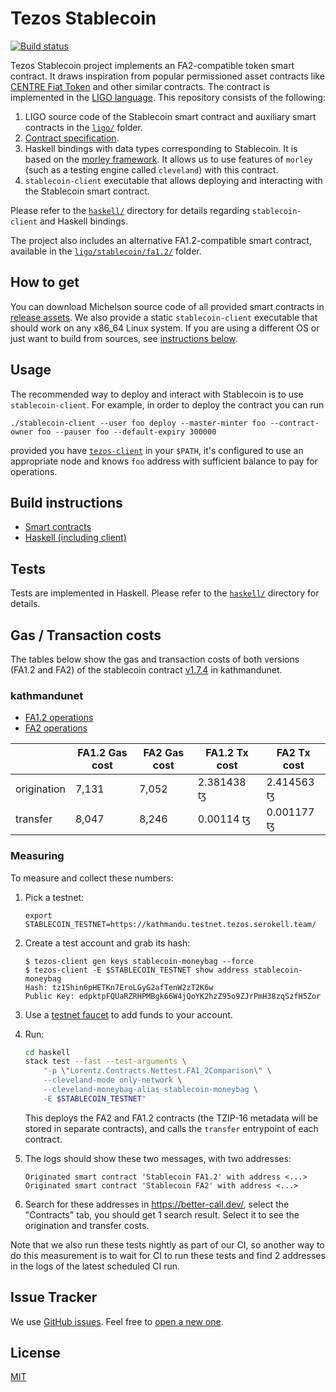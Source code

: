 <!--
SPDX-FileCopyrightText: 2021 Oxhead Alpha
SPDX-License-Identifier: MIT
-->

# Tezos Stablecoin

[![Build status](https://badge.buildkite.com/c38c76106a10aeaea23f487d41b52514f4ffb84974852021f7.svg?branch=master)](https://buildkite.com/serokell/stablecoin)

Tezos Stablecoin project implements an FA2-compatible token smart contract.
It draws inspiration from popular permissioned asset contracts like [CENTRE Fiat Token](https://github.com/centrehq/centre-tokens/blob/78d964a1a8d481ffd8152772d7a66e47df54b3db/doc/tokendesign.md) and other similar contracts.
The contract is implemented in the [LIGO language](https://ligolang.org/).
This repository consists of the following:
1. LIGO source code of the Stablecoin smart contract and auxiliary smart contracts in the [`ligo/`](ligo/) folder.
1. [Contract specification](/docs/specification.md).
1. Haskell bindings with data types corresponding to Stablecoin.
It is based on the [morley framework](https://gitlab.com/morley-framework/morley).
It allows us to use features of `morley` (such as a testing engine called `cleveland`) with this contract.
1. `stablecoin-client` executable that allows deploying and interacting with the Stablecoin smart contract.

Please refer to the [`haskell/`](/haskell/) directory for details regarding `stablecoin-client` and Haskell bindings.

The project also includes an alternative FA1.2-compatible smart contract, available in the [`ligo/stablecoin/fa1.2/`](ligo/stablecoin/fa1.2/) folder.

## How to get

You can download Michelson source code of all provided smart contracts in [release assets](https://github.com/tqtezos/stablecoin/releases/latest).
We also provide a static `stablecoin-client` executable that should work on any x86_64 Linux system.
If you are using a different OS or just want to build from sources, see [instructions below](#build-instructions).

## Usage

The recommended way to deploy and interact with Stablecoin is to use `stablecoin-client`.
For example, in order to deploy the contract you can run
```
./stablecoin-client --user foo deploy --master-minter foo --contract-owner foo --pauser foo --default-expiry 300000
```
provided you have [`tezos-client`](http://tezos.gitlab.io/introduction/howtoget.html) in your `$PATH`, it's configured to use an appropriate node and knows `foo` address with sufficient balance to pay for operations.

## Build instructions

* [Smart contracts](/ligo/README.md#build-instructions)
* [Haskell (including client)](/haskell/README.md#build-instructions)

## Tests

Tests are implemented in Haskell.
Please refer to the [`haskell/`](/haskell/) directory for details.

## Gas / Transaction costs

The tables below show the gas and transaction costs of both versions (FA1.2 and FA2) of
the stablecoin contract [v1.7.4](https://github.com/tqtezos/stablecoin/releases/tag/v1.7.4) in kathmandunet.

### kathmandunet

* [FA1.2 operations](https://better-call.dev/kathmandunet/KT19nHidwLXgGCEPgm2ZVMsmgzowsqEGFyKG/operations)
* [FA2 operations](https://better-call.dev/kathmandunet/KT1RxTmLHfCRfvCP7WFSSCftxLNQNfKPqDTo/operations)

|             | FA1.2 Gas cost | FA2 Gas cost | FA1.2 Tx cost | FA2 Tx cost |
| ----------- | -------------- | ------------ | ------------- | ----------- |
| origination | 7,131          | 7,052        | 2.381438 ꜩ    | 2.414563 ꜩ  |
| transfer    | 8,047          | 8,246        | 0.00114 ꜩ     | 0.001177 ꜩ  |

### Measuring

To measure and collect these numbers:
1. Pick a testnet:
    ```
    export STABLECOIN_TESTNET=https://kathmandu.testnet.tezos.serokell.team/
    ```
1. Create a test account and grab its hash:
    ```
    $ tezos-client gen keys stablecoin-moneybag --force
    $ tezos-client -E $STABLECOIN_TESTNET show address stablecoin-moneybag
    Hash: tz1Shin6pHETKn7EroLGyG2afTenW2zT2K6w
    Public Key: edpktpFQUaRZRHPMBgk66W4jQoYK2hzZ95o9ZJrPmH38zqSzfH5Zor
    ```
1. Use a [testnet faucet](https://teztnets.xyz/) to add funds to your account.
1. Run:
    ```bash
    cd haskell
    stack test --fast --test-arguments \
        "-p \"Lorentz.Contracts.Nettest.FA1_2Comparison\" \
        --cleveland-mode only-network \
        --cleveland-moneybag-alias stablecoin-moneybag \
        -E $STABLECOIN_TESTNET"
    ```
   This deploys the FA2 and FA1.2 contracts (the TZIP-16 metadata will be stored in separate contracts),
   and calls the `transfer` entrypoint of each contract.

1. The logs should show these two messages, with two addresses:
    ```
    Originated smart contract 'Stablecoin FA1.2' with address <...>
    Originated smart contract 'Stablecoin FA2' with address <...>
    ```
1. Search for these addresses in <https://better-call.dev/>, select the "Contracts" tab, you should get 1 search result.
   Select it to see the origination and transfer costs.

Note that we also run these tests nightly as part of our CI, so another way to do this measurement is to wait for CI to run these tests and find 2 addresses in the logs of the latest scheduled CI run.

## Issue Tracker

We use [GitHub issues](https://github.com/tqtezos/stablecoin/issues).
Feel free to [open a new one](https://github.com/tqtezos/stablecoin/issues/new/choose).

## License

[MIT](/LICENSE)
